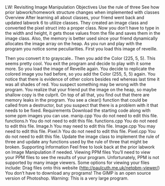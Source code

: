 LW: Revisiting Image Manipulation
Objectives
Use the rule of three
See how prior labwork/homework structure changes when implemented with classes
Overview
After learning all about classes, your friend went back and updated labwork 6 to utilize classes. They created an image class and converted the pixel struct into a proper class. Now you don’t have to type in the width and height, it gets those values from the file and saves them in the image class. Also, the memory is better used since your friend dynamically allocates the image array on the heap.
As you run and play with the program you notice some peculiarities.
First you load this image of reveille.

Then you convert it to grayscale..
Then you add the Color (225, 5, 5).
This seems pretty cool. You exit the program and decide to play with it some more. So you load the image of Reveille again. You decide to replicate the colored image you had before, so you add the Color (255, 5, 5) again.
You notice that there is evidence of other colors besides red whereas last time it was all shades of red. You suspect something may be wrong with the program. You realize that your friend put the image on the heap, so maybe shallow copy is the culprit. 
On top of all that, you find out that there are memory leaks in the program. You see a clear() function that could be called from a destructor, but you suspect that there is a problem with it that needs to be fixed.
Requirements
Download the starting code along with some ppm images you can use.
manip.cpp
You do not need to edit this file.
functions.h
You do not need to edit this file.
functions.cpp
You do not need to edit this file.
Image.h
You may need to edit this file.
Image.cpp
You may need to edit this file.
Pixel.h
You do not need to edit this file.
Pixel.cpp
You do not need to edit this file.
Update the image class to implement the rule of three and update any functions used by the rule of three that might be broken.
Supporting Information
Feel free to look back at the prior labwork on Image Manipulation if needed.
Viewing PPM files
You’ll need to view your PPM files to see the results of your program. Unfortunately, PPM is not supported by many image viewers.
Some options for viewing your files include:
Drag files onto this website (http://paulcuth.me.uk/netpbm-viewer/)
You don’t have to download any programs!
The GIMP is an open source version of Photoshop. 
Warning: This is a very large program.
